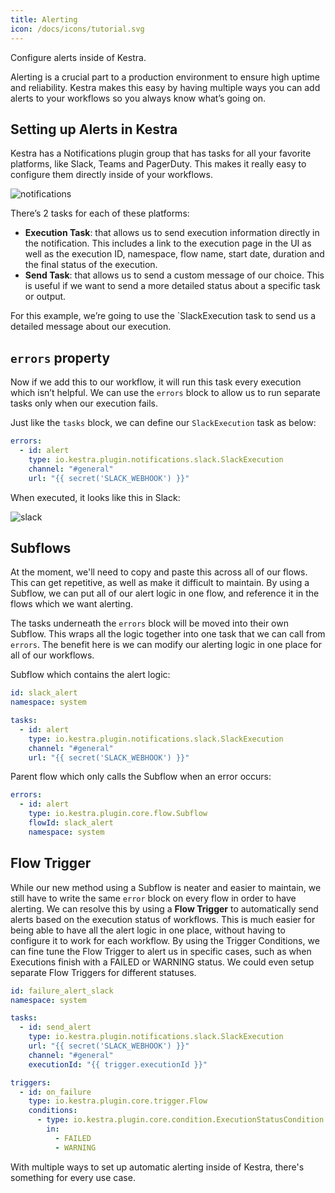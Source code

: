 ```yaml
---
title: Alerting 
icon: /docs/icons/tutorial.svg
---
```



Configure alerts inside of Kestra.

Alerting is a crucial part to a production environment to ensure high uptime and reliability. Kestra makes this easy by having multiple ways you can add alerts to your workflows so you always know what’s going on.

## Setting up Alerts in Kestra

Kestra has a Notifications plugin group that has tasks for all your favorite platforms, like Slack, Teams and PagerDuty. This makes it really easy to configure them directly inside of your workflows.

![notifications](/docs/how-to-guides/alerting/notifications.png)

There’s 2 tasks for each of these platforms:

- **Execution Task**: that allows us to send execution information directly in the notification. This includes a link to the execution page in the UI as well as the execution ID, namespace, flow name, start date, duration and the final status of the execution.
- **Send Task**: that allows us to send a custom message of our choice. This is useful if we want to send a more detailed status about a specific task or output.

For this example, we’re going to use the `SlackExecution task to send us a detailed message about our execution. 

## `errors` property

Now if we add this to our workflow, it will run this task every execution which isn’t helpful. We can use the `errors` block to allow us to run separate tasks only when our execution fails. 

Just like the `tasks` block, we can define our `SlackExecution` task as below:

```yaml
errors:
  - id: alert
    type: io.kestra.plugin.notifications.slack.SlackExecution
    channel: "#general"
    url: "{{ secret('SLACK_WEBHOOK') }}"
```

When executed, it looks like this in Slack:

![slack](/docs/how-to-guides/alerting/slack.png)

## Subflows

At the moment, we'll need to copy and paste this across all of our flows. This can get repetitive, as well as make it difficult to maintain. By using a Subflow, we can put all of our alert logic in one flow, and reference it in the flows which we want alerting.

The tasks underneath the `errors` block will be moved into their own Subflow. This wraps all the logic together into one task that we can call from `errors`. The benefit here is we can modify our alerting logic in one place for all of our workflows.

Subflow which contains the alert logic:

```yaml
id: slack_alert
namespace: system

tasks:
  - id: alert
    type: io.kestra.plugin.notifications.slack.SlackExecution
    channel: "#general"
    url: "{{ secret('SLACK_WEBHOOK') }}"
```

Parent flow which only calls the Subflow when an error occurs:

```yaml
errors:
  - id: alert
    type: io.kestra.plugin.core.flow.Subflow
    flowId: slack_alert
    namespace: system
```

## Flow Trigger

While our new method using a Subflow is neater and easier to maintain, we still have to write the same `error` block on every flow in order to have alerting. We can resolve this by using a **Flow Trigger** to automatically send alerts based on the execution status of workflows. This is much easier for being able to have all the alert logic in one place, without having to configure it to work for each workflow. By using the Trigger Conditions, we can fine tune the Flow Trigger to alert us in specific cases, such as when Executions finish with a FAILED or WARNING status. We could even setup separate Flow Triggers for different statuses.

```yaml
id: failure_alert_slack
namespace: system

tasks:
  - id: send_alert
    type: io.kestra.plugin.notifications.slack.SlackExecution
    url: "{{ secret('SLACK_WEBHOOK') }}"
    channel: "#general"
    executionId: "{{ trigger.executionId }}"

triggers:
  - id: on_failure
    type: io.kestra.plugin.core.trigger.Flow
    conditions:
      - type: io.kestra.plugin.core.condition.ExecutionStatusCondition
        in:
          - FAILED
          - WARNING

```

With multiple ways to set up automatic alerting inside of Kestra, there's something for every use case.
